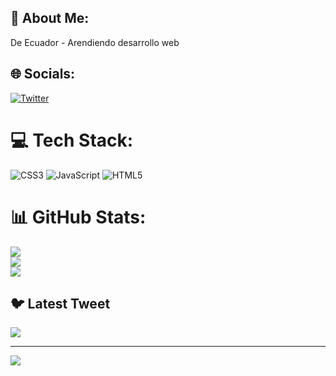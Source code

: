 ## 💫 About Me:
De Ecuador - Arendiendo desarrollo web


## 🌐 Socials:
[![Twitter](https://img.shields.io/badge/Twitter-%231DA1F2.svg?logo=Twitter&logoColor=white)](https://twitter.com/@jdiegoz95) 

# 💻 Tech Stack:
![CSS3](https://img.shields.io/badge/css3-%231572B6.svg?style=flat&logo=css3&logoColor=white) ![JavaScript](https://img.shields.io/badge/javascript-%23323330.svg?style=flat&logo=javascript&logoColor=%23F7DF1E) ![HTML5](https://img.shields.io/badge/html5-%23E34F26.svg?style=flat&logo=html5&logoColor=white)
# 📊 GitHub Stats:
![](https://github-readme-stats.vercel.app/api?username=Zam-Getsu&theme=dark&hide_border=false&include_all_commits=false&count_private=false)<br/>
![](https://github-readme-streak-stats.herokuapp.com/?user=Zam-Getsu&theme=dark&hide_border=false)<br/>
![](https://github-readme-stats.vercel.app/api/top-langs/?username=Zam-Getsu&theme=dark&hide_border=false&include_all_commits=false&count_private=false&layout=compact)

## 🐦 Latest Tweet
[![](https://gtce.itsvg.in/api?username=@jdiegoz95)](https://github.com/VishwaGauravIn/github-twitter-card-embed)

---
[![](https://visitcount.itsvg.in/api?id=Zam-Getsu&icon=2&color=9)](https://visitcount.itsvg.in)

<!-- Proudly created with GPRM ( https://gprm.itsvg.in ) -->
